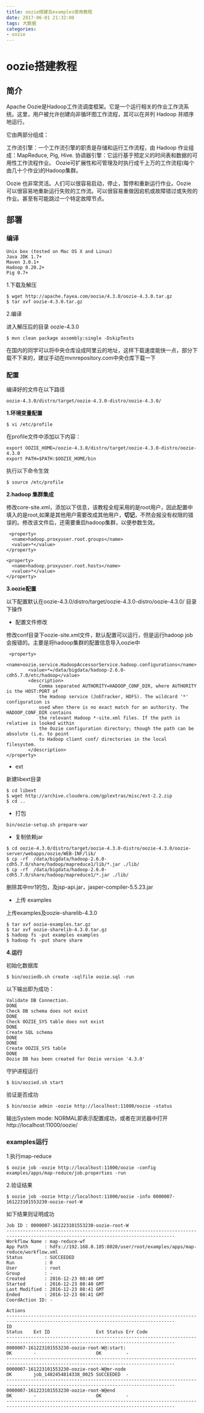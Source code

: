 ```yaml
---
title: oozie搭建及examples使用教程
date: 2017-06-01 21:32:08
tags: 大数据
categories:
- oozie
---
```

# oozie搭建教程
## 简介
Apache Oozie是Hadoop工作流调度框架。它是一个运行相关的作业工作流系统。这里，用户被允许创建向非循环图工作流程，其可以在并列 Hadoop 并顺序地运行。

它由两部分组成：

工作流引擎：一个工作流引擎的职责是存储和运行工作流程，由 Hadoop 作业组成：MapReduce, Pig, Hive.
协调器引擎：它运行基于预定义的时间表和数据的可用性工作流程作业。
Oozie可扩展性和可管理及时执行成千上万的工作流程(每个由几十个作业)的Hadoop集群。

Oozie 也非常灵活。人们可以很容易启动，停止，暂停和重新运行作业。Oozie 可以很容易地重新运行失败的工作流。可以很容易重做因宕机或故障错过或失败的作业。甚至有可能跳过一个特定故障节点。
## 部署

### 编译

```
Unix box (tested on Mac OS X and Linux)
Java JDK 1.7+
Maven 3.0.1+
Hadoop 0.20.2+
Pig 0.7+
```

1.下载及解压
```
$ wget http://apache.fayea.com/oozie/4.3.0/oozie-4.3.0.tar.gz
$ tar xvf oozie-4.3.0.tar.gz
```
2.编译

进入解压后的目录 oozie-4.3.0
```
$ mvn clean package assembly:single -DskipTests
```
在国内的同学可以将中央仓库设成阿里云的地址，这样下载速度能快一点，部分下载不下来的，建议手动在mvnrepository.com中央仓库下载一下

### 配置

编译好的文件在以下路径
```
oozie-4.3.0/distro/target/oozie-4.3.0-distro/oozie-4.3.0/
```
**1.环境变量配置**
```
$ vi /etc/profile
```
在profile文件中添加以下内容：
```
export OOZIE_HOME=/oozie-4.3.0/distro/target/oozie-4.3.0-distro/oozie-4.3.0
export PATH=$PATH:$OOZIE_HOME/bin
```
执行以下命令生效
```
$ source /etc/profile
```
**2.hadoop 集群集成**

修改core-site.xml，添加以下信息，该教程全程采用的是root用户，因此配置中填入的是root,如果是其他用户需要改成其他用户，**切记**，不然会报没有权限的错误的。修改该文件后，还需要重启hadoop集群，以便参数生效。
```
 <property>
  <name>hadoop.proxyuser.root.groups</name>
  <value>*</value>
</property>

<property>
  <name>hadoop.proxyuser.root.hosts</name>
  <value>*</value>
</property>
```
**3.oozie配置**

以下配置默认在oozie-4.3.0/distro/target/oozie-4.3.0-distro/oozie-4.3.0/ 目录下操作
- 配置文件修改

修改conf目录下oozie-site.xml文件，默认配置可以运行，但是运行hadoop job会报错的。主要是将hadoop集群的配置信息导入oozie中
```
 <property>
        <name>oozie.service.HadoopAccessorService.hadoop.configurations</name>
        <value>*=/data/bigdata/hadoop-2.6.0-cdh5.7.0/etc/hadoop</value>
        <description>
            Comma separated AUTHORITY=HADOOP_CONF_DIR, where AUTHORITY is the HOST:PORT of
            the Hadoop service (JobTracker, HDFS). The wildcard '*' configuration is
            used when there is no exact match for an authority. The HADOOP_CONF_DIR contains
            the relevant Hadoop *-site.xml files. If the path is relative is looked within
            the Oozie configuration directory; though the path can be absolute (i.e. to point
            to Hadoop client conf/ directories in the local filesystem.
        </description>
</property>
```
- ext

新建libext目录
```
$ cd libext
$ wget http://archive.cloudera.com/gplextras/misc/ext-2.2.zip
$ cd ..
```
- 打包

```
bin/oozie-setup.sh prepare-war
```

- 复制依赖jar

```
$ cd oozie-4.3.0/distro/target/oozie-4.3.0-distro/oozie-4.3.0/oozie-server/webapps/oozie/WEB-INF/lib/
$ cp -rf  /data/bigdata/hadoop-2.6.0-cdh5.7.0/share/hadoop/mapreduce1/lib/*.jar ./lib/
$ cp -rf  /data/bigdata/hadoop-2.6.0-cdh5.7.0/share/hadoop/mapreduce1/*.jar ./lib/

```
删除其中mr1的包，及jsp-api.jar，jasper-compiler-5.5.23.jar
- 上传 examples

上传examples及oozie-sharelib-4.3.0
```
$ tar xvf oozie-examples.tar.gz
$ tar xvf oozie-sharelib-4.3.0.tar.gz
$ hadoop fs -put examples examples
$ hadoop fs -put share share
```

**4.运行**

初始化数据库
```
$ bin/ooziedb.sh create -sqlfile oozie.sql -run
```
以下输出即为成功：
```
Validate DB Connection.
DONE
Check DB schema does not exist
DONE
Check OOZIE_SYS table does not exist
DONE
Create SQL schema
DONE
DONE
Create OOZIE_SYS table
DONE
Oozie DB has been created for Oozie version '4.3.0'
```

守护进程运行
```
$ bin/oozied.sh start
```

验证是否成功

```
$ bin/oozie admin -oozie http://localhost:11000/oozie -status
```
输出System mode: NORMAL即表示配置成功，或者在浏览器中打开
http://localhost:11000/oozie/

### examples运行

1.执行map-reduce
```
$ oozie job -oozie http://localhost:11000/oozie -config examples/apps/map-reduce/job.properties -run
```
2.验证结果

```
$ oozie job -oozie http://localhost:11000/oozie -info 0000007-161223101553230-oozie-root-W

```
如下结果则证明成功

```
Job ID : 0000007-161223101553230-oozie-root-W
------------------------------------------------------------------------------------------------------------------------------------
Workflow Name : map-reduce-wf
App Path      : hdfs://192.168.0.105:8020/user/root/examples/apps/map-reduce/workflow.xml
Status        : SUCCEEDED
Run           : 0
User          : root
Group         : -
Created       : 2016-12-23 08:40 GMT
Started       : 2016-12-23 08:40 GMT
Last Modified : 2016-12-23 08:41 GMT
Ended         : 2016-12-23 08:41 GMT
CoordAction ID: -

Actions
------------------------------------------------------------------------------------------------------------------------------------
ID                                                                            Status    Ext ID                 Ext Status Err Code
------------------------------------------------------------------------------------------------------------------------------------
0000007-161223101553230-oozie-root-W@:start:                                  OK        -                      OK         -
------------------------------------------------------------------------------------------------------------------------------------
0000007-161223101553230-oozie-root-W@mr-node                                  OK        job_1482454814338_0025 SUCCEEDED  -
------------------------------------------------------------------------------------------------------------------------------------
0000007-161223101553230-oozie-root-W@end                                      OK        -                      OK         -
------------------------------------------------------------------------------------------------------------------------------------

```
